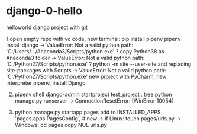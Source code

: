 # django-0-hello
 helloworld django project with git
 
 1.open empty repo with vc code, new terminal:
    pip install pipenv
    pipenv install django 
    -> ValueError: Not a valid python path: 'C:/Users/.../Anaconda3/Scripts/python.exe'
    ? copy Python38 as Anaconda3 folder
    -> ValueError: Not a valid python path: 'C:/Python27/Scripts/python.exe'
    ? python -m site --user-site and replacing site-packages with Scripts
    -> ValueError: Not a valid python path: 'C:/Python27/Scripts/python.exe'
    new project with PyCharm, new interpreter pipenv, install Django
    
 2. pipenv shell
    django-admin startproject test_project .
    tree
    python manage.py runserver
    -> ConnectionResetError: [WinError 10054]
    
 3. python manage.py startapp pages
    add to INSTALLED_APPS 'pages.apps.PagesConfig', # new
    -> if Linux: touch pages/urls.py
    -> Windows: cd pages copy NUL urls.py
 
